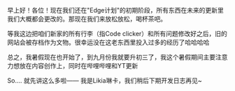 早上好！各位！现在我们还在"Edge计划"的初期阶段，所有东西在未来的更新里我们大概都会更改的。那现在我们来放松放松，喝杯茶吧。

等我这边把咱们新家的所有行李（指Code clicker）和所有问题修改好之后，旧的网站会被存档作为文物。很幸运没在这老东西里投入过多的经历了哈哈哈哈

总之，我暑假现在也开始了，到九月份我就要升初三了，我这个暑假期间主要注意力想放在内容创作上，同时在哔哩哔哩和YT更新

So.... 就先讲这么多啦—— 我是Likia琳卡，我们稍后下期开发日志再见~

